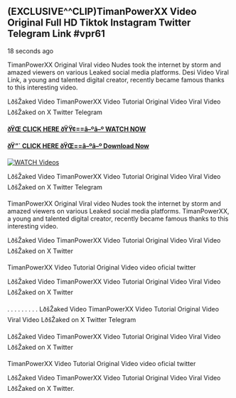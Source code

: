 ## (EXCLUSIVE^^CLIP)TimanPowerXX Video Original Full HD Tiktok Instagram Twitter Telegram Link #vpr61

18 seconds ago

TimanPowerXX Original Viral video Nudes took the internet by storm and amazed viewers on various Leaked social media platforms. Desi Video Viral Link, a young and talented digital creator, recently became famous thanks to this interesting video.

LðšŽaked Video TimanPowerXX Video Tutorial Original Video Viral Video LðšŽaked on X Twitter Telegram

**[ðŸŒ CLICK HERE ðŸŸ¢==â–ºâ–º WATCH NOW](https://clips-mediaa.blogspot.com/2025/02/video-viral-download.html)**

**[ðŸ”´ CLICK HERE ðŸŒ==â–ºâ–º Download Now](https://clips-mediaa.blogspot.com/2025/02/video-viral-download.html)**

[![WATCH Videos](https://i.imgur.com/dJHk4Zq.gif)](https://clips-mediaa.blogspot.com/2025/02/video-viral-download.html)

LðšŽaked Video TimanPowerXX Video Tutorial Original Video Viral Video LðšŽaked on X Twitter Telegram

TimanPowerXX Original Viral video Nudes took the internet by storm and amazed viewers on various Leaked social media platforms. TimanPowerXX, a young and talented digital creator, recently became famous thanks to this interesting video.

LðšŽaked Video TimanPowerXX Video Tutorial Original Video Viral Video LðšŽaked on X Twitter

TimanPowerXX Video Tutorial Original Video video oficial twitter

LðšŽaked Video TimanPowerXX Video Tutorial Original Video Viral Video LðšŽaked on X Twitter

. . . . . . . . . LðšŽaked Video TimanPowerXX Video Tutorial Original Video Viral Video LðšŽaked on X Twitter Telegram

LðšŽaked Video TimanPowerXX Video Tutorial Original Video Viral Video LðšŽaked on X Twitter

TimanPowerXX Video Tutorial Original Video video oficial twitter

LðšŽaked Video TimanPowerXX Video Tutorial Original Video Viral Video LðšŽaked on X Twitter.